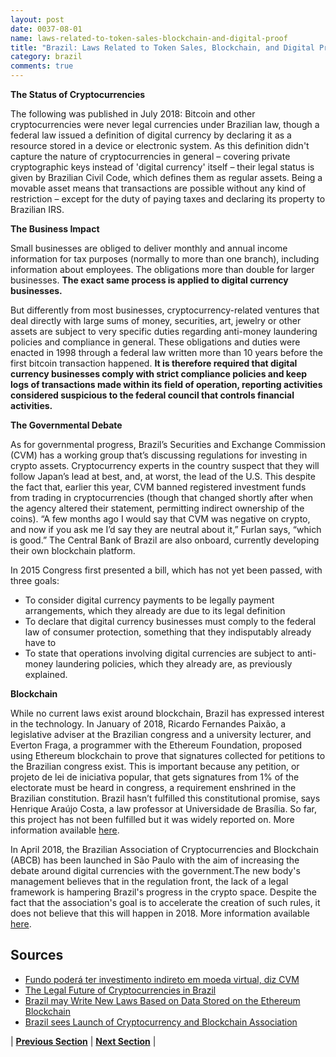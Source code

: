 ```yaml
---
layout: post
date: 0037-08-01
name: laws-related-to-token-sales-blockchain-and-digital-proof
title: "Brazil: Laws Related to Token Sales, Blockchain, and Digital Proof"
category: brazil
comments: true
---
```


**The Status of Cryptocurrencies**

The following was published in July 2018: Bitcoin and other cryptocurrencies were never legal currencies under Brazilian law, though a federal law issued a definition of digital currency by declaring it as a resource stored in a device or electronic system. As this definition didn't capture the nature of cryptocurrencies in general – covering private cryptographic keys instead of 'digital currency' itself – their legal status is given by Brazilian Civil Code, which defines them as regular assets. Being a movable asset means that transactions are possible without any kind of restriction – except for the duty of paying taxes and declaring its property to Brazilian IRS. 

**The Business Impact**

Small businesses are obliged to deliver monthly and annual income information for tax purposes (normally to more than one branch), including information about employees. The obligations more than double for larger businesses. **The exact same process is applied to digital currency businesses.** 

But differently from most businesses, cryptocurrency-related ventures that deal directly with large sums of money, securities, art, jewelry or other assets are subject to very specific duties regarding anti-money laundering policies and compliance in general. These obligations and duties were enacted in 1998 through a federal law written more than 10 years before the first bitcoin transaction happened. **It is therefore required that digital currency businesses comply with strict compliance policies and keep logs of transactions made within its field of operation, reporting activities considered suspicious to the federal council that controls financial activities.**

**The Governmental Debate**

As for governmental progress, Brazil’s Securities and Exchange Commission (CVM) has a working group that’s discussing regulations for investing in crypto assets. Cryptocurrency experts in the country suspect that they will follow Japan’s lead at best, and, at worst, the lead of the U.S. This despite the fact that, earlier this year, CVM banned registered investment funds from trading in cryptocurrencies (though that changed shortly after when the agency altered their statement, permitting indirect ownership of the coins). “A few months ago I would say that CVM was negative on crypto, and now if you ask me I’d say they are neutral about it,” Furlan says, “which is good.” The Central Bank of Brazil are also onboard, currently developing their own blockchain platform.

In 2015 Congress first presented a bill, which has not yet been passed, with three goals: 
- To consider digital currency payments to be legally payment arrangements, which they already are due to its legal definition
- To declare that digital currency businesses must comply to the federal law of consumer protection, something that they indisputably already have to
- To state that operations involving digital currencies are subject to anti-money laundering policies, which they already are, as previously explained.

**Blockchain**

While no current laws exist around blockchain, Brazil has expressed interest in the technology. In January of 2018, Ricardo Fernandes Paixão, a legislative adviser at the Brazilian congress and a university lecturer, and Everton Fraga, a programmer with the Ethereum Foundation, proposed using Ethereum blockchain to prove that signatures collected for petitions to the Brazilian congress exist. This is important because any petition, or projeto de lei de iniciativa popular, that gets signatures from 1% of the electorate must be heard in congress, a requirement enshrined in the Brazilian constitution. Brazil hasn’t fulfilled this constitutional promise, says Henrique Araújo Costa, a law professor at Universidade de Brasília. So far, this project has not been fulfilled but it was widely reported on. More information available [here](https://qz.com/1163660/brazil-may-write-new-laws-based-on-data-stored-on-the-ethereum-blockchain/).

In April 2018, the Brazilian Association of Cryptocurrencies and Blockchain (ABCB) has been launched in São Paulo with the aim of increasing the debate around digital currencies with the government.The new body's management believes that in the regulation front, the lack of a legal framework is hampering Brazil's progress in the crypto space. Despite the fact that the association's goal is to accelerate the creation of such rules, it does not believe that this will happen in 2018. More information available [here](https://www.zdnet.com/article/brazil-sees-launch-of-cryptocurrency-and-blockchain-association/). 



Sources
---
- [Fundo poderá ter investimento indireto em moeda virtual, diz CVM](https://www1.folha.uol.com.br/mercado/2018/04/cvm-deve-publicar-em-maio-parecer-sobre-como-gestor-de-fundo-deve-analisar-criptoativo.shtml)
- [The Legal Future of Cryptocurrencies in Brazil](https://www.coindesk.com/legal-future-cryptocurrencies-brazil/) 
- [Brazil may Write New Laws Based on Data Stored on the Ethereum Blockchain ](https://qz.com/1163660/brazil-may-write-new-laws-based-on-data-stored-on-the-ethereum-blockchain/)
- [Brazil sees Launch of Cryptocurrency and Blockchain Association](https://www.zdnet.com/article/brazil-sees-launch-of-cryptocurrency-and-blockchain-association/)


| **[Previous Section]( https://neo-project.github.io/global-blockchain-compliance-hub//brazil/brazil-governing-by-law.html)** | **[Next Section]( https://neo-project.github.io/global-blockchain-compliance-hub//brazil/brazil-securities-related-laws.html)** |
